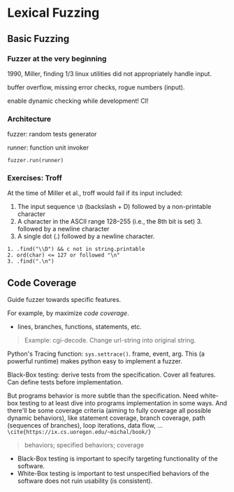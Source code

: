 # Lexical Fuzzing

## Basic Fuzzing

### Fuzzer at the very beginning

1990, Miller, finding 1/3 linux utilities did not appropriately handle input.

buffer overflow, missing error checks, rogue numbers (input).

enable dynamic checking while development! CI!


### Architecture

fuzzer: random tests generator

runner: function unit invoker

```
fuzzer.run(runner)
```

### Exercises: Troff

At the time of Miller et al., troff would fail if its input included:

1. The input sequence `\D` (backslash + D) followed by a non-printable character 
2. A character in the ASCII range 128–255 (i.e., the 8th bit is set) 3. followed by a newline character
3. A single dot (.) followed by a newline character.

```
1. .find("\\D") && c not in string.printable
2. ord(char) <= 127 or followed "\n"
3. .find(".\n")
```

## Code Coverage

Guide fuzzer towards specific features. 

For example, by maximize *code coverage*.
- lines, branches, functions, statements, etc.


> Example: cgi-decode. Change url-string into original string.

Python's Tracing function: `sys.settrace()`. frame, event, arg. This (a powerful runtime) makes python easy to implement a fuzzer.

Black-Box testing: derive tests from the specification. Cover all features. Can define tests before implementation.

But programs behavior is more subtle than the specification. Need white-box testing to at least dive into programs implementation in some ways. And there'll be some coverage criteria (aiming to fully coverage all possible dynamic behaviors), like statement coverage, branch coverage, path (sequences of branches), loop iterations, data flow, ... `\cite{https://ix.cs.uoregon.edu/~michal/book/}`

> behaviors; specified behaviors; coverage

* Black-Box testing is important to specify targeting functionality of the software. 
* White-Box testing is important to test unspecified behaviors of the software does not ruin usability (is consistent).